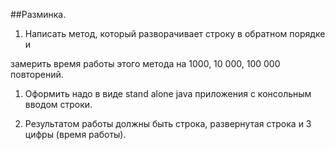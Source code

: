 ##Разминка.

1. Написать метод, который разворачивает строку в обратном порядке и  

замерить время работы этого метода на 1000, 10 000, 100 000 повторений.

1. Оформить надо в виде stand alone java приложения с консольным вводом строки.

1. Результатом работы должны быть строка, развернутая строка и 3 цифры (время работы).
